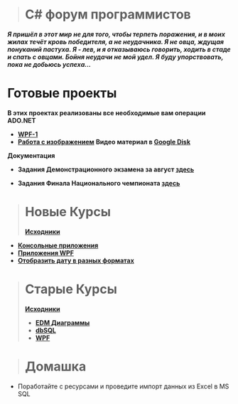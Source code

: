 ># C# форум программистов
***Я пришёл в этот мир не для того, чтобы терпеть поражения, и в моих жилах течёт кровь победителя, а не неудачника. Я не овца, ждущая понуканий пастуха. Я - лев, и я отказываюсь говорить, ходить в стаде и спать с овцами.
Бойня неудачи не мой удел.
Я буду упорствовать, пока не добьюсь успеха...***

# Готовые проекты
**В этих проектах реализованы все необходимые вам операции ADO.NET**

+ **[WPF-1](https://github.com/vckit/C-Sharp-Forum/tree/master/Courses/WPF/WPF-1/WPF-1)**
+ **[Работа с изображением](https://github.com/vckit/C-Sharp-Forum/tree/master/Images/Images)**
**Видео материал в [Google Disk](https://drive.google.com/drive/folders/1xA61s8E5LGttc2gJT2xzSvb-zDsz0NrV)**

**Документация**
+ **Задания Демонстрационного экзамена за август [здесь](https://github.com/vckit/C-Sharp-Forum/tree/master/Tasks%20Competation/Demo%20Teacher/09_1.9_9)**

+ **Задания Финала Национального чемпионата [здесь](https://github.com/vckit/C-Sharp-Forum/tree/master/Tasks%20Competation/WordlSkills%20NCH%202017)**

># Новые Курсы
> **[Исходники](https://github.com/vckit/C-Sharp-Forum/tree/master/Courses)**
+ **[Консольные приложения](https://github.com/vckit/C-Sharp-Forum/tree/master/Courses/ConsoleApp)**
+ **[Приложения WPF](https://github.com/vckit/C-Sharp-Forum/tree/master/Courses/WPF)**
+ **[Отобразить дату в разных форматах](https://github.com/vckit/C-Sharp-Forum/blob/master/DateSort/DateSort/Program.cs)**

#

># Старые Курсы
> **[Исходники](https://github.com/vckit/C-Sharp-Forum/tree/master/Olds)**
>+ **[EDM Диаграммы](https://github.com/vckit/C-Sharp-Forum/tree/master/Olds/EDM%20Diagramm)**
>+ **[dbSQL](https://github.com/vckit/C-Sharp-Forum/tree/master/Olds/SQL)**
>+ **[WPF](https://github.com/vckit/C-Sharp-Forum/tree/master/Olds/WPF)**

># Домашка
+ Поработайте с ресурсами и проведите импорт данных из Excel в MS SQL

